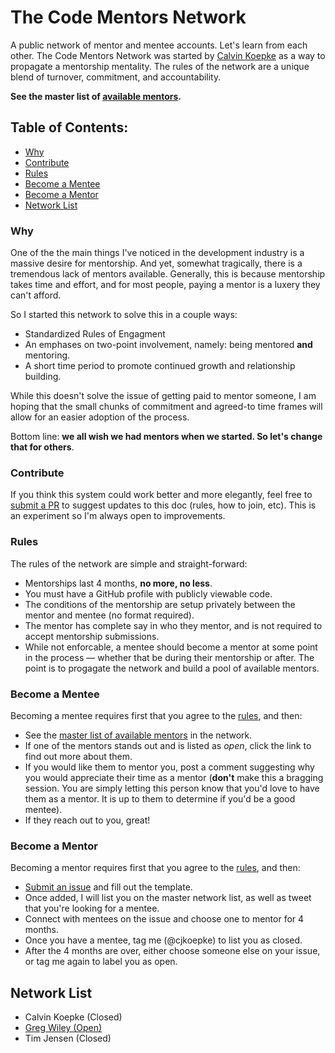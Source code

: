 # The Code Mentors Network
A public network of mentor and mentee accounts. Let's learn from each other. The Code Mentors Network was started by [Calvin Koepke](https://twitter.com/cjkoepke) as a way to propagate a mentorship mentality. The rules of the network are a unique blend of turnover, commitment, and accountability.

**See the master list of [available mentors](https://github.com/cjkoepke/code-mentors/issues?q=is%3Aopen+is%3Aissue+label%3AMentor+label%3AOpen).**

## Table of Contents:
- [Why](#why)
- [Contribute](#contribute)
- [Rules](#rules)
- [Become a Mentee](#become-a-mentee)
- [Become a Mentor](#become-a-mentor)
- [Network List](https://github.com/cjkoepke/code-mentors/#network-list)

### Why
One of the the main things I've noticed in the development industry is a massive desire for mentorship. And yet, somewhat tragically, there is a tremendous lack of mentors available. Generally, this is because mentorship takes time and effort, and for most people, paying a mentor is a luxery they can't afford.

So I started this network to solve this in a couple ways:

- Standardized Rules of Engagment
- An emphases on two-point involvement, namely: being mentored **and** mentoring.
- A short time period to promote continued growth and relationship building.

While this doesn't solve the issue of getting paid to mentor someone, I am hoping that the small chunks of commitment and agreed-to time frames will allow for an easier adoption of the process.

Bottom line: **we all wish we had mentors when we started. So let's change that for others**.

### Contribute
If you think this system could work better and more elegantly, feel free to [submit a PR](https://github.com/cjkoepke/code-mentors/pulls) to suggest updates to this doc (rules, how to join, etc). This is an experiment so I'm always open to improvements.

### Rules
The rules of the network are simple and straight-forward:

- Mentorships last 4 months, **no more, no less**.
- You must have a GitHub profile with publicly viewable code.
- The conditions of the mentorship are setup privately between the mentor and mentee (no format required).
- The mentor has complete say in who they mentor, and is not required to accept mentorship submissions.
- While not enforcable, a mentee should become a mentor at some point in the process — whether that be during their mentorship or after. The point is to progagate the network and build a pool of available mentors.

### Become a Mentee
Becoming a mentee requires first that you agree to the [rules](#rules), and then:

- See the [master list of available mentors](https://github.com/cjkoepke/code-mentors/issues?q=is%3Aopen+is%3Aissue+label%3AMentor+label%3AOpen) in the network.
- If one of the mentors stands out and is listed as *open*, click the link to find out more about them.
- If you would like them to mentor you, post a comment suggesting why you would appreciate their time as a mentor (**don't** make this a bragging session. You are simply letting this person know that you'd love to have them as a mentor. It is up to them to determine if you'd be a good mentee).
- If they reach out to you, great!

### Become a Mentor
Becoming a mentor requires first that you agree to the [rules](#rules), and then:

- [Submit an issue](https://github.com/cjkoepke/code-mentors/issues) and fill out the template.
- Once added, I will list you on the master network list, as well as tweet that you're looking for a mentee.
- Connect with mentees on the issue and choose one to mentor for 4 months.
- Once you have a mentee, tag me (@cjkoepke) to list you as closed.
- After the 4 months are over, either choose someone else on your issue, or tag me again to label you as open.

## Network List
- Calvin Koepke (Closed)
- [Greg Wiley (Open)](https://github.com/cjkoepke/code-mentors/issues/12)
- Tim Jensen (Closed)
